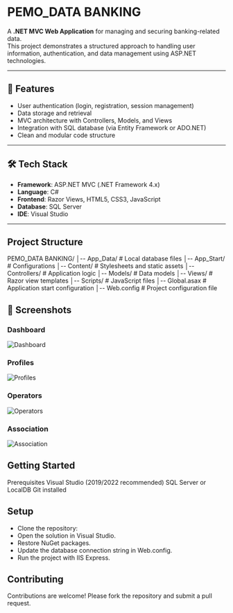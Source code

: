 # PEMO_DATA BANKING

A **.NET MVC Web Application** for managing and securing banking-related data.  
This project demonstrates a structured approach to handling user information, authentication, and data management using ASP.NET technologies.

---

## 🚀 Features
- User authentication (login, registration, session management)
- Data storage and retrieval
- MVC architecture with Controllers, Models, and Views
- Integration with SQL database (via Entity Framework or ADO.NET)
- Clean and modular code structure

---

## 🛠 Tech Stack
- **Framework**: ASP.NET MVC (.NET Framework 4.x)  
- **Language**: C#  
- **Frontend**: Razor Views, HTML5, CSS3, JavaScript  
- **Database**: SQL Server  
- **IDE**: Visual Studio  

---



## Project Structure

PEMO_DATA BANKING/
│-- App_Data/        # Local database files
│-- App_Start/       # Configurations
│-- Content/         # Stylesheets and static assets
│-- Controllers/     # Application logic
│-- Models/          # Data models
│-- Views/           # Razor view templates
│-- Scripts/         # JavaScript files
│-- Global.asax      # Application start configuration
│-- Web.config       # Project configuration file

## 📸 Screenshots

### Dashboard
![Dashboard](https://github.com/user-attachments/assets/b356a472-45a7-4df6-9ca6-65489683c8e8)
### Profiles
![Profiles](https://github.com/user-attachments/assets/087235d6-c978-473e-b96d-2dab00454410)

### Operators
![Operators](https://github.com/user-attachments/assets/ad5f965e-d174-4976-91c4-d0fc0a28a82d)
### Association
![Association](https://github.com/user-attachments/assets/a54aa468-65c1-4de6-8573-5b8aa5ee6d08)


## Getting Started
Prerequisites
Visual Studio (2019/2022 recommended)
SQL Server or LocalDB
Git installed

## Setup
- Clone the repository:
- Open the solution in Visual Studio.
- Restore NuGet packages.
- Update the database connection string in Web.config.
- Run the project with IIS Express.

## Contributing
Contributions are welcome! Please fork the repository and submit a pull request.


